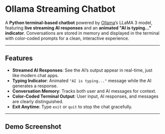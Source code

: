 # Ollama Streaming Chatbot

A **Python terminal-based chatbot** powered by [Ollama](https://ollama.com/)’s LLaMA 3 model, featuring **live streaming AI responses** and an **animated "AI is typing..." indicator**. Conversations are stored in memory and displayed in the terminal with color-coded prompts for a clean, interactive experience.

---

## Features

- **Streamed AI Responses**: See the AI’s output appear in real-time, just like modern chat apps.
- **Typing Indicator**: Animated `"AI is typing..."` message while the AI generates a response.
- **Conversation Memory**: Tracks both user and AI messages for context.
- **Color-Coded Terminal Output**: User input, AI responses, and messages are clearly distinguished.
- **Exit Anytime**: Type `exit` or `quit` to stop the chat gracefully.

---

## Demo Screenshot


